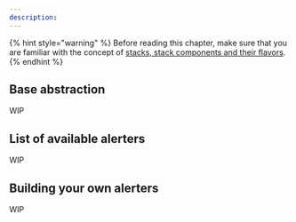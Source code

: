 ```yaml
---
description: 
---
```


{% hint style="warning" %}
Before reading this chapter, make sure that you are familiar with the 
concept of [stacks, stack components and their flavors](./introduction.md).  
{% endhint %}


## Base abstraction

WIP

## List of available alerters

WIP

## Building your own alerters

WIP
